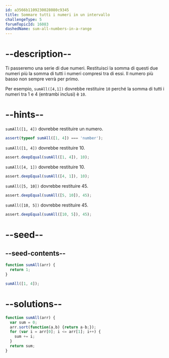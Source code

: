```yaml
---
id: a3566b1109230028080c9345
title: Sommare tutti i numeri in un intervallo
challengeType: 5
forumTopicId: 16083
dashedName: sum-all-numbers-in-a-range
---
```


# --description--

Ti passeremo una serie di due numeri. Restituisci la somma di questi due numeri più la somma di tutti i numeri compresi tra di essi. Il numero più basso non sempre verrà per primo.

Per esempio, `sumAll([4,1])` dovrebbe restituire `10` perché la somma di tutti i numeri tra 1 e 4 (entrambi inclusi) è `10`.

# --hints--

`sumAll([1, 4])` dovrebbe restituire un numero.

```js
assert(typeof sumAll([1, 4]) === 'number');
```

`sumAll([1, 4])` dovrebbe restituire 10.

```js
assert.deepEqual(sumAll([1, 4]), 10);
```

`sumAll([4, 1])` dovrebbe restituire 10.

```js
assert.deepEqual(sumAll([4, 1]), 10);
```

`sumAll([5, 10])` dovrebbe restituire 45.

```js
assert.deepEqual(sumAll([5, 10]), 45);
```

`sumAll([10, 5])` dovrebbe restituire 45.

```js
assert.deepEqual(sumAll([10, 5]), 45);
```

# --seed--

## --seed-contents--

```js
function sumAll(arr) {
  return 1;
}

sumAll([1, 4]);
```

# --solutions--

```js
function sumAll(arr) {
  var sum = 0;
  arr.sort(function(a,b) {return a-b;});
  for (var i = arr[0]; i <= arr[1]; i++) {
    sum += i;
  }
  return sum;
}
```
